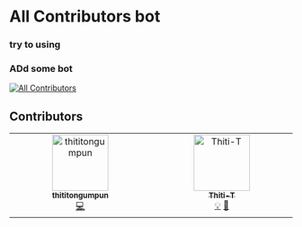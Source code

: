 # All Contributors bot

### try to using 
### ADd some bot

<!-- ALL-CONTRIBUTORS-BADGE:START - Do not remove or modify this section -->
[![All Contributors](https://img.shields.io/badge/all_contributors-2-orange.svg?style=flat-square)](#contributors-)
<!-- ALL-CONTRIBUTORS-BADGE:END -->



## Contributors

<!-- ALL-CONTRIBUTORS-LIST:START - Do not remove or modify this section -->
<!-- prettier-ignore-start -->
<!-- markdownlint-disable -->
<table>
  <tbody>
    <tr>
      <td align="center" valign="top" width="14.28%"><a href="http://thiti.wcydtt.co"><img src="https://avatars.githubusercontent.com/u/55313215?v=4?s=100" width="100px;" alt="thititongumpun"/><br /><sub><b>thititongumpun</b></sub></a><br /><a href="https://github.com/thititongumpun/git-allcontributors/commits?author=thititongumpun" title="Code">💻</a></td>
      <td align="center" valign="top" width="14.28%"><a href="https://github.com/Thiti-T"><img src="https://avatars.githubusercontent.com/u/128342013?v=4?s=100" width="100px;" alt="Thiti-T"/><br /><sub><b>Thiti-T</b></sub></a><br /><a href="#example-Thiti-T" title="Examples">💡</a> <a href="#design-Thiti-T" title="Design">🎨</a></td>
    </tr>
  </tbody>
</table>

<!-- markdownlint-restore -->
<!-- prettier-ignore-end -->

<!-- ALL-CONTRIBUTORS-LIST:END -->
<!-- prettier-ignore-start -->
<!-- markdownlint-disable -->

<!-- markdownlint-restore -->
<!-- prettier-ignore-end -->

<!-- ALL-CONTRIBUTORS-LIST:END -->